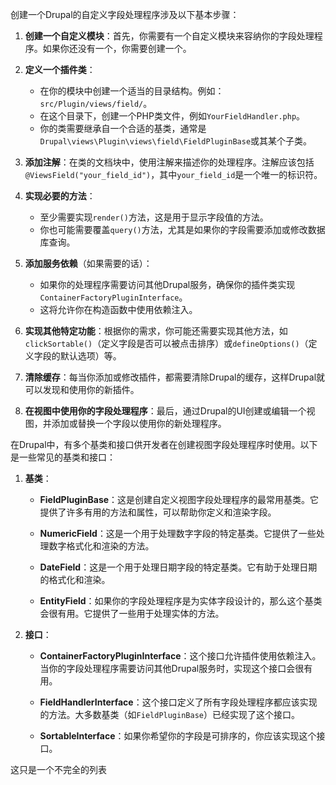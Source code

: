 创建一个Drupal的自定义字段处理程序涉及以下基本步骤：

1. **创建一个自定义模块**：首先，你需要有一个自定义模块来容纳你的字段处理程序。如果你还没有一个，你需要创建一个。
    
2. **定义一个插件类**：
    
    - 在你的模块中创建一个适当的目录结构。例如：`src/Plugin/views/field/`。
    - 在这个目录下，创建一个PHP类文件，例如`YourFieldHandler.php`。
    - 你的类需要继承自一个合适的基类，通常是`Drupal\views\Plugin\views\field\FieldPluginBase`或其某个子类。
3. **添加注解**：在类的文档块中，使用注解来描述你的处理程序。注解应该包括`@ViewsField("your_field_id")`，其中`your_field_id`是一个唯一的标识符。
    
4. **实现必要的方法**：
    
    - 至少需要实现`render()`方法，这是用于显示字段值的方法。
    - 你也可能需要覆盖`query()`方法，尤其是如果你的字段需要添加或修改数据库查询。
5. **添加服务依赖**（如果需要的话）：
    
    - 如果你的处理程序需要访问其他Drupal服务，确保你的插件类实现`ContainerFactoryPluginInterface`。
    - 这将允许你在构造函数中使用依赖注入。
6. **实现其他特定功能**：根据你的需求，你可能还需要实现其他方法，如`clickSortable()`（定义字段是否可以被点击排序）或`defineOptions()`（定义字段的默认选项）等。
    
7. **清除缓存**：每当你添加或修改插件，都需要清除Drupal的缓存，这样Drupal就可以发现和使用你的新插件。
    
8. **在视图中使用你的字段处理程序**：最后，通过Drupal的UI创建或编辑一个视图，并添加或替换一个字段以使用你的新处理程序。

在Drupal中，有多个基类和接口供开发者在创建视图字段处理程序时使用。以下是一些常见的基类和接口：

1. **基类**：
    
    - **FieldPluginBase**：这是创建自定义视图字段处理程序的最常用基类。它提供了许多有用的方法和属性，可以帮助你定义和渲染字段。
        
    - **NumericField**：这是一个用于处理数字字段的特定基类。它提供了一些处理数字格式化和渲染的方法。
        
    - **DateField**：这是一个用于处理日期字段的特定基类。它有助于处理日期的格式化和渲染。
        
    - **EntityField**：如果你的字段处理程序是为实体字段设计的，那么这个基类会很有用。它提供了一些用于处理实体的方法。
        
2. **接口**：
    
    - **ContainerFactoryPluginInterface**：这个接口允许插件使用依赖注入。当你的字段处理程序需要访问其他Drupal服务时，实现这个接口会很有用。
        
    - **FieldHandlerInterface**：这个接口定义了所有字段处理程序都应该实现的方法。大多数基类（如`FieldPluginBase`）已经实现了这个接口。
        
    - **SortableInterface**：如果你希望你的字段是可排序的，你应该实现这个接口。
        

这只是一个不完全的列表